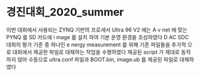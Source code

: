# 경진대회_2020_summer
이번 대회에서 사용되는 ZYNQ 기반의 프로세서 Ultra 96 V2 에는 A v net 에 맞는 PYNQ 를 SD 카드에 i mage 를 설치 하여 기본 운영 환경을 조성하였다 D AC SDC 대회의 평가 기준 중 하나인 e nergy measurement 를 위해 기존 파일들을 추가적 으로 대회에서 제공한 파일로 대체하는 작업을 수행하였다 제공된 script 가 제대로 동작하지 않아 수동으로 ultra.conf 파일과 BOOT.bin, image.ub 를 제공된 파일로 대체하였다
